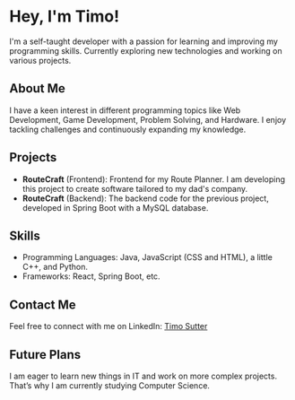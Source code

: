 # Hey, I'm Timo!

I'm a self-taught developer with a passion for learning and improving my programming skills. Currently exploring new technologies and working on various projects.

## About Me
I have a keen interest in different programming topics like Web Development, Game Development, Problem Solving, and Hardware. I enjoy tackling challenges and continuously expanding my knowledge.

## Projects
- **RouteCraft** (Frontend): Frontend for my Route Planner. I am developing this project to create software tailored to my dad's company.
- **RouteCraft** (Backend): The backend code for the previous project, developed in Spring Boot with a MySQL database.

## Skills
- Programming Languages: Java, JavaScript (CSS and HTML), a little C++, and Python.
- Frameworks: React, Spring Boot, etc.

## Contact Me
Feel free to connect with me on LinkedIn: [Timo Sutter](https://www.linkedin.com/in/timo-sutter-776305328/)

## Future Plans
I am eager to learn new things in IT and work on more complex projects. That’s why I am currently studying Computer Science.

